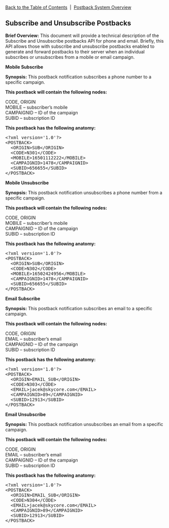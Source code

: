 <a href="/1.3/README.md">Back to the Table of Contents</a>&nbsp;&nbsp;|&nbsp;&nbsp;<a href="/1.3/CONTENTS/POSTBACKS/POSTBACK_SYSTEM_OVERVIEW.md">Postback System Overview</a>

<h2>Subscribe and Unsubscribe Postbacks</h2>
<div id="page-content"><strong>Brief Overview:</strong>
This document will provide a technical description of the Subscribe and Unsubscribe postbacks API for phone and email. Briefly, this API allows those with subscribe and unsubscribe postbacks enabled to generate and forward postbacks to their server when an individual subscribes or unsubscribes from a mobile or email campaign.

<strong>Mobile Subscribe</strong>
<p><strong>Synopsis:</strong> This postback notification subscribes a phone number to a specific campaign.</p>
<strong><p>This postback will contain the following nodes:</p></strong>
CODE, ORIGIN<BR/>
MOBILE &#8211; subscriber&#8217;s mobile<BR/>
CAMPAIGNID &#8211; ID of the campaign<BR/>
SUBID &#8211; subscription ID<BR/>

<p><strong>This postback has the following anatomy:</strong></p>
<pre>
&lt;?xml version='1.0'?&gt;
&lt;POSTBACK&gt;
  &lt;ORIGIN&gt;SUB&lt;/ORIGIN&gt;
  &lt;CODE&gt;N301&lt;/CODE&gt;
  &lt;MOBILE&gt;16501112222&lt;/MOBILE&gt;
  &lt;CAMPAIGNID&gt;1478&lt;/CAMPAIGNID&gt;
  &lt;SUBID&gt;656655&lt;/SUBID&gt;
&lt;/POSTBACK&gt;
</pre>

<strong>Mobile Unsubscribe</strong>
<p><strong>Synopsis:</strong> This postback notification unsubscribes a phone number from a specific campaign.</p>
<strong><p>This postback will contain the following nodes:</p></strong>
CODE, ORIGIN<BR/>
MOBILE &#8211; subscriber&#8217;s mobile<BR/>
CAMPAIGNID &#8211; ID of the campaign<BR/>
SUBID &#8211; subscription ID<BR/>

<p><strong>This postback has the following anatomy:</strong></p>
<pre>
&lt;?xml version='1.0'?&gt;
&lt;POSTBACK&gt;
  &lt;ORIGIN&gt;SUB&lt;/ORIGIN&gt;
  &lt;CODE&gt;N302&lt;/CODE&gt;
  &lt;MOBILE&gt;16502424956&lt;/MOBILE&gt;
  &lt;CAMPAIGNID&gt;1478&lt;/CAMPAIGNID&gt;
  &lt;SUBID&gt;656655&lt;/SUBID&gt;
&lt;/POSTBACK&gt;
</pre>

<strong>Email Subscribe</strong>
<p><strong>Synopsis:</strong> This postback notification subscribes an email to a specific campaign.</p>
<strong><p>This postback will contain the following nodes:</p></strong>
CODE, ORIGIN<BR/>
EMAIL &#8211; subscriber&#8217;s email<BR/>
CAMPAIGNID &#8211; ID of the campaign<BR/>
SUBID &#8211; subscription ID<BR/>

<p><strong>This postback has the following anatomy:</strong></p>
<pre>
&lt;?xml version='1.0'?&gt;
&lt;POSTBACK&gt;
  &lt;ORIGIN&gt;EMAIL_SUB&lt;/ORIGIN&gt;
  &lt;CODE&gt;N303&lt;/CODE&gt;
  &lt;EMAIL&gt;jacek@skycore.com&lt;/EMAIL&gt;
  &lt;CAMPAIGNID&gt;89&lt;/CAMPAIGNID&gt;
  &lt;SUBID&gt;12913&lt;/SUBID&gt;
&lt;/POSTBACK&gt;
</pre>

<strong>Email Unsubscribe</strong>
<p><strong>Synopsis:</strong> This postback notification unsubscribes an email from a specific campaign.</p>
<strong><p>This postback will contain the following nodes:</p></strong>
CODE, ORIGIN<BR/>
EMAIL &#8211; subscriber&#8217;s email<BR/>
CAMPAIGNID &#8211; ID of the campaign<BR/>
SUBID &#8211; subscription ID<BR/>

<p><strong>This postback has the following anatomy:</strong></p>
<pre>
&lt;?xml version='1.0'?&gt;
&lt;POSTBACK&gt;
  &lt;ORIGIN&gt;EMAIL_SUB&lt;/ORIGIN&gt;
  &lt;CODE&gt;N304&lt;/CODE&gt;
  &lt;EMAIL&gt;jacek@skycore.com&lt;/EMAIL&gt;
  &lt;CAMPAIGNID&gt;89&lt;/CAMPAIGNID&gt;
  &lt;SUBID&gt;12913&lt;/SUBID&gt;
&lt;/POSTBACK&gt;
</pre>
